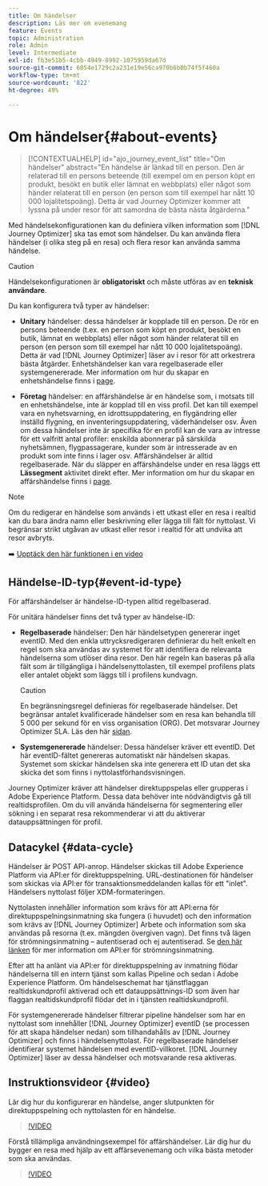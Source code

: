 ```yaml
---
title: Om händelser
description: Läs mer om evenemang
feature: Events
topic: Administration
role: Admin
level: Intermediate
exl-id: fb3e51b5-4cbb-4949-8992-1075959da67d
source-git-commit: 6054e1729c2a231e19e56ca970b6b0b74f5f460a
workflow-type: tm+mt
source-wordcount: '822'
ht-degree: 49%

---
```


# Om händelser{#about-events}

>[!CONTEXTUALHELP]
>id="ajo_journey_event_list"
>title="Om händelser"
>abstract="En händelse är länkad till en person. Den är relaterad till en persons beteende (till exempel om en person köpt en produkt, besökt en butik eller lämnat en webbplats) eller något som händer relaterat till en person (en person som till exempel har nått 10 000 lojalitetspoäng). Detta är vad Journey Optimizer kommer att lyssna på under resor för att samordna de bästa nästa åtgärderna."

Med händelsekonfigurationen kan du definiera vilken information som [!DNL Journey Optimizer] ska tas emot som händelser. Du kan använda flera händelser (i olika steg på en resa) och flera resor kan använda samma händelse.

>[!CAUTION]
>
>Händelsekonfigurationen är **obligatoriskt** och måste utföras av en **teknisk användare**.

Du kan konfigurera två typer av händelser:

* **Unitary** händelser: dessa händelser är kopplade till en person. De rör en persons beteende (t.ex. en person som köpt en produkt, besökt en butik, lämnat en webbplats) eller något som händer relaterat till en person (en person som till exempel har nått 10 000 lojalitetspoäng). Detta är vad [!DNL Journey Optimizer] läser av i resor för att orkestrera bästa åtgärder. Enhetshändelser kan vara regelbaserade eller systemgenererade. Mer information om hur du skapar en enhetshändelse finns i [page](../event/about-creating.md).

* **Företag** händelser: en affärshändelse är en händelse som, i motsats till en enhetshändelse, inte är kopplad till en viss profil. Det kan till exempel vara en nyhetsvarning, en idrottsuppdatering, en flygändring eller inställd flygning, en inventeringsuppdatering, väderhändelser osv. Även om dessa händelser inte är specifika för en profil kan de vara av intresse för ett valfritt antal profiler: enskilda abonnerar på särskilda nyhetsämnen, flygpassagerare, kunder som är intresserade av en produkt som inte finns i lager osv. Affärshändelser är alltid regelbaserade. När du släpper en affärshändelse under en resa läggs ett **Lässegment** aktivitet direkt efter. Mer information om hur du skapar en affärshändelse finns i [page](../event/about-creating-business.md).


>[!NOTE]
>
>Om du redigerar en händelse som används i ett utkast eller en resa i realtid kan du bara ändra namn eller beskrivning eller lägga till fält för nyttolast. Vi begränsar strikt utgåvan av utkast eller resor i realtid för att undvika att resor avbryts.

➡️ [Upptäck den här funktionen i en video](#video)

## Händelse-ID-typ{#event-id-type}

För affärshändelser är händelse-ID-typen alltid regelbaserad.

För unitära händelser finns det två typer av händelse-ID:

* **Regelbaserade** händelser: Den här händelsetypen genererar inget eventID. Med den enkla uttrycksredigeraren definierar du helt enkelt en regel som ska användas av systemet för att identifiera de relevanta händelserna som utlöser dina resor. Den här regeln kan baseras på alla fält som är tillgängliga i händelsenyttolasten, till exempel profilens plats eller antalet objekt som läggs till i profilens kundvagn.

   >[!CAUTION]
   >
   >En begränsningsregel definieras för regelbaserade händelser. Det begränsar antalet kvalificerade händelser som en resa kan behandla till 5 000 per sekund för en viss organisation (ORG). Det motsvarar Journey Optimizer SLA. Läs den här [sidan](https://helpx.adobe.com/se/legal/product-descriptions/journey-orchestration.html).

* **Systemgenererade** händelser: Dessa händelser kräver ett eventID. Det här eventID-fältet genereras automatiskt när händelsen skapas. Systemet som skickar händelsen ska inte generera ett ID utan det ska skicka det som finns i nyttolastförhandsvisningen.

Journey Optimizer kräver att händelser direktuppspelas eller grupperas i Adobe Experience Platform. Dessa data behöver inte nödvändigtvis gå till realtidsprofilen. Om du vill använda händelserna för segmentering eller sökning i en separat resa rekommenderar vi att du aktiverar datauppsättningen för profil.

## Datacykel {#data-cycle}

Händelser är POST API-anrop. Händelser skickas till Adobe Experience Platform via API:er för direktuppspelning. URL-destinationen för händelser som skickas via API:er för transaktionsmeddelanden kallas för ett &quot;inlet&quot;. Händelsers nyttolast följer XDM-formateringen.

Nyttolasten innehåller information som krävs för att API:erna för direktuppspelningsinmatning ska fungera (i huvudet) och den information som krävs av [!DNL Journey Optimizer] Arbete och information som ska användas på resorna (t.ex. mängden övergiven vagn). Det finns två lägen för strömningsinmatning – autentiserad och ej autentiserad. Se [den här länken](https://experienceleague.adobe.com/docs/experience-platform/xdm/api/getting-started.html) för mer information om API:er för strömningsinmatning.

Efter att ha anlänt via API:er för direktuppspelning av inmatning flödar händelserna till en intern tjänst som kallas Pipeline och sedan i Adobe Experience Platform. Om händelseschemat har tjänstflaggan realtidskundprofil aktiverad och ett datauppsättnings-ID som även har flaggan realtidskundprofil flödar det in i tjänsten realtidskundprofil.

För systemgenererade händelser filtrerar pipeline händelser som har en nyttolast som innehåller [!DNL Journey Optimizer] eventID (se processen för att skapa händelser nedan) som tillhandahålls av [!DNL Journey Optimizer] och finns i händelsenyttolast. För regelbaserade händelser identifierar systemet händelsen med eventID-villkoret. [!DNL Journey Optimizer] läser av dessa händelser och motsvarande resa aktiveras.

## Instruktionsvideor {#video}

Lär dig hur du konfigurerar en händelse, anger slutpunkten för direktuppspelning och nyttolasten för en händelse.

>[!VIDEO](https://video.tv.adobe.com/v/336253?quality=12)

Förstå tillämpliga användningsexempel för affärshändelser. Lär dig hur du bygger en resa med hjälp av ett affärsevenemang och vilka bästa metoder som ska användas.

>[!VIDEO](https://video.tv.adobe.com/v/334234?quality=12)
